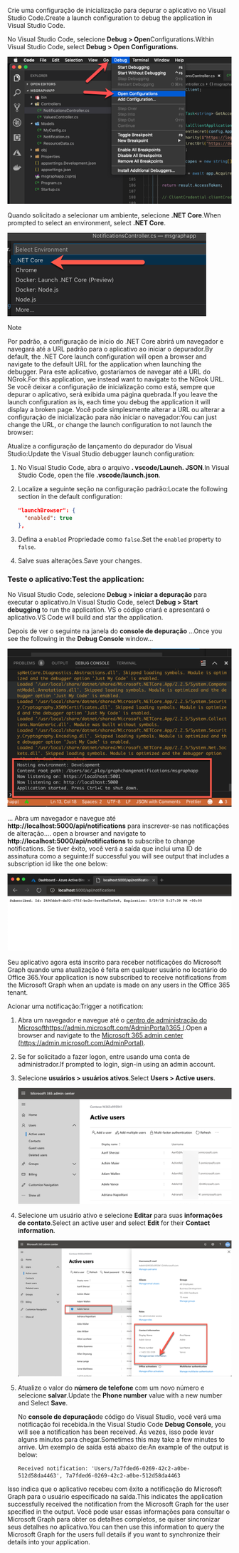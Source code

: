 <!-- markdownlint-disable MD002 MD041 -->

<span data-ttu-id="b712e-101">Crie uma configuração de inicialização para depurar o aplicativo no Visual Studio Code.</span><span class="sxs-lookup"><span data-stu-id="b712e-101">Create a launch configuration to debug the application in Visual Studio Code.</span></span>

<span data-ttu-id="b712e-102">No Visual Studio Code, selecione **Debug > Open**Configurations.</span><span class="sxs-lookup"><span data-stu-id="b712e-102">Within Visual Studio Code, select **Debug > Open Configurations**.</span></span>

  ![Screencast de configurações de início de abertura de código VS](./images/vscode-debugapp-01.png)

<span data-ttu-id="b712e-104">Quando solicitado a selecionar um ambiente, selecione **.NET Core**.</span><span class="sxs-lookup"><span data-stu-id="b712e-104">When prompted to select an environment, select **.NET Core**.</span></span>

  ![Screencast do VS código criando uma configuração de início para o .NET Core](./images/vscode-debugapp-02.png)

> [!NOTE]
> <span data-ttu-id="b712e-106">Por padrão, a configuração de início do .NET Core abrirá um navegador e navegará até a URL padrão para o aplicativo ao iniciar o depurador.</span><span class="sxs-lookup"><span data-stu-id="b712e-106">By default, the .NET Core launch configuration will open a browser and navigate to the default URL for the application when launching the debugger.</span></span> <span data-ttu-id="b712e-107">Para este aplicativo, gostaríamos de navegar até a URL do NGrok.</span><span class="sxs-lookup"><span data-stu-id="b712e-107">For this application, we instead want to navigate to the NGrok URL.</span></span> <span data-ttu-id="b712e-108">Se você deixar a configuração de inicialização como está, sempre que depurar o aplicativo, será exibida uma página quebrada.</span><span class="sxs-lookup"><span data-stu-id="b712e-108">If you leave the launch configuration as is, each time you debug the application it will display a broken page.</span></span> <span data-ttu-id="b712e-109">Você pode simplesmente alterar a URL ou alterar a configuração de inicialização para não iniciar o navegador:</span><span class="sxs-lookup"><span data-stu-id="b712e-109">You can just change the URL, or change the launch configuration to not launch the browser:</span></span>

<span data-ttu-id="b712e-110">Atualize a configuração de lançamento do depurador do Visual Studio:</span><span class="sxs-lookup"><span data-stu-id="b712e-110">Update the Visual Studio debugger launch configuration:</span></span>

  1. <span data-ttu-id="b712e-111">No Visual Studio Code, abra o arquivo **. vscode/Launch. JSON**.</span><span class="sxs-lookup"><span data-stu-id="b712e-111">In Visual Studio Code, open the file **.vscode/launch.json**.</span></span>
  1. <span data-ttu-id="b712e-112">Localize a seguinte seção na configuração padrão:</span><span class="sxs-lookup"><span data-stu-id="b712e-112">Locate the following section in the default configuration:</span></span>

      ```json
      "launchBrowser": {
        "enabled": true
      },
      ```

  1. <span data-ttu-id="b712e-113">Defina a `enabled` Propriedade como `false`.</span><span class="sxs-lookup"><span data-stu-id="b712e-113">Set the `enabled` property to `false`.</span></span>
  1. <span data-ttu-id="b712e-114">Salve suas alterações.</span><span class="sxs-lookup"><span data-stu-id="b712e-114">Save your changes.</span></span>

### <a name="test-the-application"></a><span data-ttu-id="b712e-115">Teste o aplicativo:</span><span class="sxs-lookup"><span data-stu-id="b712e-115">Test the application:</span></span>

<span data-ttu-id="b712e-116">No Visual Studio Code, selecione **Debug > iniciar a depuração** para executar o aplicativo.</span><span class="sxs-lookup"><span data-stu-id="b712e-116">In Visual Studio Code, select **Debug > Start debugging** to run the application.</span></span> <span data-ttu-id="b712e-117">VS o código criará e apresentará o aplicativo.</span><span class="sxs-lookup"><span data-stu-id="b712e-117">VS Code will build and star the application.</span></span>

<span data-ttu-id="b712e-118">Depois de ver o seguinte na janela do **console de depuração** ...</span><span class="sxs-lookup"><span data-stu-id="b712e-118">Once you see the following in the **Debug Console** window...</span></span>

![Captura de tela do console de depuração de código VS](./images/vscode-debugapp-03.png)

<span data-ttu-id="b712e-120">... Abra um navegador e navegue até **http://localhost:5000/api/notifications** para inscrever-se nas notificações de alteração.</span><span class="sxs-lookup"><span data-stu-id="b712e-120">... open a browser and navigate to **http://localhost:5000/api/notifications** to subscribe to change notifications.</span></span> <span data-ttu-id="b712e-121">Se tiver êxito, você verá a saída que inclui uma ID de assinatura como a seguinte:</span><span class="sxs-lookup"><span data-stu-id="b712e-121">If successful you will see output that includes a subscription id like the one below:</span></span>

![Captura de tela de uma assinatura bem-sucedida](./images/vscode-debugapp-04.png)

<span data-ttu-id="b712e-123">Seu aplicativo agora está inscrito para receber notificações do Microsoft Graph quando uma atualização é feita em qualquer usuário no locatário do Office 365.</span><span class="sxs-lookup"><span data-stu-id="b712e-123">Your application is now subscribed to receive notifications from the Microsoft Graph when an update is made on any users in the Office 365 tenant.</span></span>

<span data-ttu-id="b712e-124">Acionar uma notificação:</span><span class="sxs-lookup"><span data-stu-id="b712e-124">Trigger a notification:</span></span>

1. <span data-ttu-id="b712e-125">Abra um navegador e navegue até o [centro de administração do Microsofthttps://admin.microsoft.com/AdminPortal)365 (](https://admin.microsoft.com/AdminPortal).</span><span class="sxs-lookup"><span data-stu-id="b712e-125">Open a browser and navigate to the [Microsoft 365 admin center (https://admin.microsoft.com/AdminPortal)](https://admin.microsoft.com/AdminPortal).</span></span>
1. <span data-ttu-id="b712e-126">Se for solicitado a fazer logon, entre usando uma conta de administrador.</span><span class="sxs-lookup"><span data-stu-id="b712e-126">If prompted to login, sign-in using an admin account.</span></span>
1. <span data-ttu-id="b712e-127">Selecione **usuários > usuários ativos**.</span><span class="sxs-lookup"><span data-stu-id="b712e-127">Select **Users > Active users**.</span></span>

    ![Captura de tela do centro de administração do Microsoft 365](./images/vscode-debugapp-05.png)

1. <span data-ttu-id="b712e-129">Selecione um usuário ativo e selecione **Editar** para suas **informações de contato**.</span><span class="sxs-lookup"><span data-stu-id="b712e-129">Select an active user and select **Edit** for their **Contact information**.</span></span>

    ![Captura de tela dos detalhes de um usuário](./images/vscode-debugapp-06.png)

1. <span data-ttu-id="b712e-131">Atualize o valor do **número de telefone** com um novo número e selecione **salvar**.</span><span class="sxs-lookup"><span data-stu-id="b712e-131">Update the **Phone number** value with a new number and Select **Save**.</span></span>

    <span data-ttu-id="b712e-132">No **console de depuração**de código do Visual Studio, você verá uma notificação foi recebida.</span><span class="sxs-lookup"><span data-stu-id="b712e-132">In the Visual Studio Code **Debug Console**, you will see a notification has been received.</span></span> <span data-ttu-id="b712e-133">Às vezes, isso pode levar alguns minutos para chegar.</span><span class="sxs-lookup"><span data-stu-id="b712e-133">Sometimes this may take a few minutes to arrive.</span></span> <span data-ttu-id="b712e-134">Um exemplo de saída está abaixo de:</span><span class="sxs-lookup"><span data-stu-id="b712e-134">An example of the output is below:</span></span>

    ```shell
    Received notification: 'Users/7a7fded6-0269-42c2-a0be-512d58da4463', 7a7fded6-0269-42c2-a0be-512d58da4463
    ```

<span data-ttu-id="b712e-135">Isso indica que o aplicativo recebeu com êxito a notificação do Microsoft Graph para o usuário especificado na saída.</span><span class="sxs-lookup"><span data-stu-id="b712e-135">This indicates the application successfully received the notification from the Microsoft Graph for the user specified in the output.</span></span> <span data-ttu-id="b712e-136">Você pode usar essas informações para consultar o Microsoft Graph para obter os detalhes completos, se quiser sincronizar seus detalhes no aplicativo.</span><span class="sxs-lookup"><span data-stu-id="b712e-136">You can then use this information to query the Microsoft Graph for the users full details if you want to synchronize their details into your application.</span></span>